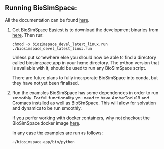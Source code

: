 Running BioSimSpace:
--------------------

All the documentation can be found [here](www.biosimspace.org).

1. Get BioSimSpace
   Easiest is to download the development binaries from [here](https://objectstorage.eu-frankfurt-1.oraclecloud.com/p/ZH4wscDHe59T28yVJtrMH8uqifI_ih0NL5IyqxXQjSo/n/chryswoods/b/biosimspace_releases/o/biosimspace_devel_latest_linux.run).
   Then run:

   ```
   chmod +x biosimspace_devel_latest_linux.run
   ./biosimspace_devel_latest_linux.run
   ```
   Unless put somewhere else you should now be able to find a directory called biosimspace.app in your home directory. The python version that is available with it, should be used to run any BioSimSpace script. 

   There are future plans to fully incorporate BioSimSpace into conda, but they have not yet been finalised. 

2. Run the examples
   BioSimSpace has some dependencies in order to run smoothly. For full functionality you need to have AmberTools18 and Gromacs installed as well as BioSimSpace. This will allow for solvation and dynamics to be run smoothly. 

   If you perfer working with docker containers, why not checkout the BioSimSpace docker image [here](https://cloud.docker.com/u/biosimspace/repository/docker/biosimspace/biosimspace-devel).

   In any case the examples are run as follows:

   ```
   ~/biosimspace.app/bin/python 
   ```